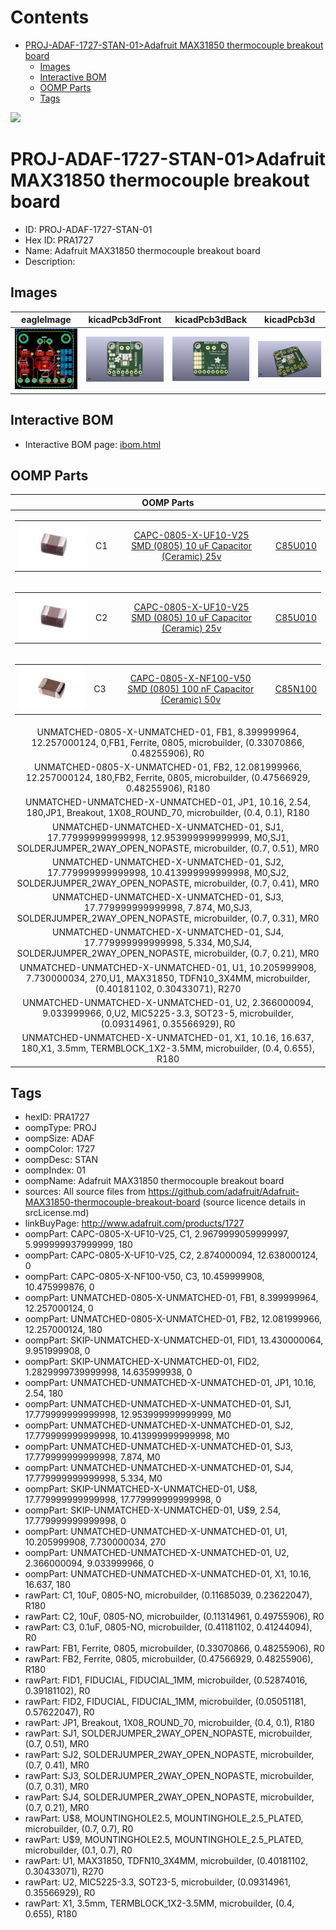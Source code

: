



Contents
========

* [PROJ-ADAF-1727-STAN-01>Adafruit MAX31850 thermocouple breakout board](#proj-adaf-1727-stan-01adafruit-max31850-thermocouple-breakout-board)
	* [Images](#images)
	* [Interactive BOM](#interactive-bom)
	* [OOMP Parts](#oomp-parts)
	* [Tags](#tags)
  
![][im]
# PROJ-ADAF-1727-STAN-01>Adafruit MAX31850 thermocouple breakout board

- ID: PROJ-ADAF-1727-STAN-01
- Hex ID: PRA1727
- Name: Adafruit MAX31850 thermocouple breakout board
- Description: 

## Images
  
  

|eagleImage|kicadPcb3dFront|kicadPcb3dBack|kicadPcb3d|
| :---: | :---: | :---: | :---: |
|[![eagleImage](eagleImage_140.png)](eagleImage_600.png)|[![kicadPcb3dFront](kicadPcb3dFront_140.png)](kicadPcb3dFront_600.png)|[![kicadPcb3dBack](kicadPcb3dBack_140.png)](kicadPcb3dBack_600.png)|[![kicadPcb3d](kicadPcb3d_140.png)](kicadPcb3d_600.png)|

## Interactive BOM

- Interactive BOM page: [ibom.html](kicad/bom/ibom.html)

## OOMP Parts
  

|OOMP Parts|
| :---: |
|<table><tr><td>![CAPC-0805-X-UF10-V25](https://raw.githubusercontent.com/oomlout/oomlout_OOMP_parts/main/CAPC-0805-X-UF10-V25/image_140.jpg)</td><td> C1</td><td>[CAPC-0805-X-UF10-V25<br>SMD (0805) 10 uF Capacitor (Ceramic) 25v](https://github.com/oomlout/oomlout_OOMP_parts/tree/main/CAPC-0805-X-UF10-V25/)</td><td>[C85U010](https://github.com/oomlout/oomlout_OOMP_parts/tree/main/CAPC-0805-X-UF10-V25/)</td></tr></table>|
|<table><tr><td>![CAPC-0805-X-UF10-V25](https://raw.githubusercontent.com/oomlout/oomlout_OOMP_parts/main/CAPC-0805-X-UF10-V25/image_140.jpg)</td><td> C2</td><td>[CAPC-0805-X-UF10-V25<br>SMD (0805) 10 uF Capacitor (Ceramic) 25v](https://github.com/oomlout/oomlout_OOMP_parts/tree/main/CAPC-0805-X-UF10-V25/)</td><td>[C85U010](https://github.com/oomlout/oomlout_OOMP_parts/tree/main/CAPC-0805-X-UF10-V25/)</td></tr></table>|
|<table><tr><td>![CAPC-0805-X-NF100-V50](https://raw.githubusercontent.com/oomlout/oomlout_OOMP_parts/main/CAPC-0805-X-NF100-V50/image_140.jpg)</td><td> C3</td><td>[CAPC-0805-X-NF100-V50<br>SMD (0805) 100 nF Capacitor (Ceramic) 50v](https://github.com/oomlout/oomlout_OOMP_parts/tree/main/CAPC-0805-X-NF100-V50/)</td><td>[C85N100](https://github.com/oomlout/oomlout_OOMP_parts/tree/main/CAPC-0805-X-NF100-V50/)</td></tr></table>|
|UNMATCHED-0805-X-UNMATCHED-01, FB1, 8.399999964, 12.257000124, 0,FB1, Ferrite, 0805, microbuilder, (0.33070866, 0.48255906), R0|
|UNMATCHED-0805-X-UNMATCHED-01, FB2, 12.081999966, 12.257000124, 180,FB2, Ferrite, 0805, microbuilder, (0.47566929, 0.48255906), R180|
|UNMATCHED-UNMATCHED-X-UNMATCHED-01, JP1, 10.16, 2.54, 180,JP1, Breakout, 1X08_ROUND_70, microbuilder, (0.4, 0.1), R180|
|UNMATCHED-UNMATCHED-X-UNMATCHED-01, SJ1, 17.779999999999998, 12.953999999999999, M0,SJ1, SOLDERJUMPER_2WAY_OPEN_NOPASTE, microbuilder, (0.7, 0.51), MR0|
|UNMATCHED-UNMATCHED-X-UNMATCHED-01, SJ2, 17.779999999999998, 10.413999999999998, M0,SJ2, SOLDERJUMPER_2WAY_OPEN_NOPASTE, microbuilder, (0.7, 0.41), MR0|
|UNMATCHED-UNMATCHED-X-UNMATCHED-01, SJ3, 17.779999999999998, 7.874, M0,SJ3, SOLDERJUMPER_2WAY_OPEN_NOPASTE, microbuilder, (0.7, 0.31), MR0|
|UNMATCHED-UNMATCHED-X-UNMATCHED-01, SJ4, 17.779999999999998, 5.334, M0,SJ4, SOLDERJUMPER_2WAY_OPEN_NOPASTE, microbuilder, (0.7, 0.21), MR0|
|UNMATCHED-UNMATCHED-X-UNMATCHED-01, U1, 10.205999908, 7.730000034, 270,U1, MAX31850, TDFN10_3X4MM, microbuilder, (0.40181102, 0.30433071), R270|
|UNMATCHED-UNMATCHED-X-UNMATCHED-01, U2, 2.366000094, 9.033999966, 0,U2, MIC5225-3.3, SOT23-5, microbuilder, (0.09314961, 0.35566929), R0|
|UNMATCHED-UNMATCHED-X-UNMATCHED-01, X1, 10.16, 16.637, 180,X1, 3.5mm, TERMBLOCK_1X2-3.5MM, microbuilder, (0.4, 0.655), R180|

## Tags

- hexID: PRA1727
- oompType: PROJ
- oompSize: ADAF
- oompColor: 1727
- oompDesc: STAN
- oompIndex: 01
- oompName: Adafruit MAX31850 thermocouple breakout board
- sources: All source files from https://github.com/adafruit/Adafruit-MAX31850-thermocouple-breakout-board (source licence details in srcLicense.md)
- linkBuyPage: http://www.adafruit.com/products/1727
- oompPart: CAPC-0805-X-UF10-V25, C1, 2.9679999059999997, 5.999999937999999, 180
- oompPart: CAPC-0805-X-UF10-V25, C2, 2.874000094, 12.638000124, 0
- oompPart: CAPC-0805-X-NF100-V50, C3, 10.459999908, 10.475999876, 0
- oompPart: UNMATCHED-0805-X-UNMATCHED-01, FB1, 8.399999964, 12.257000124, 0
- oompPart: UNMATCHED-0805-X-UNMATCHED-01, FB2, 12.081999966, 12.257000124, 180
- oompPart: SKIP-UNMATCHED-X-UNMATCHED-01, FID1, 13.430000064, 9.951999908, 0
- oompPart: SKIP-UNMATCHED-X-UNMATCHED-01, FID2, 1.2829999739999998, 14.635999938, 0
- oompPart: UNMATCHED-UNMATCHED-X-UNMATCHED-01, JP1, 10.16, 2.54, 180
- oompPart: UNMATCHED-UNMATCHED-X-UNMATCHED-01, SJ1, 17.779999999999998, 12.953999999999999, M0
- oompPart: UNMATCHED-UNMATCHED-X-UNMATCHED-01, SJ2, 17.779999999999998, 10.413999999999998, M0
- oompPart: UNMATCHED-UNMATCHED-X-UNMATCHED-01, SJ3, 17.779999999999998, 7.874, M0
- oompPart: UNMATCHED-UNMATCHED-X-UNMATCHED-01, SJ4, 17.779999999999998, 5.334, M0
- oompPart: SKIP-UNMATCHED-X-UNMATCHED-01, U$8, 17.779999999999998, 17.779999999999998, 0
- oompPart: SKIP-UNMATCHED-X-UNMATCHED-01, U$9, 2.54, 17.779999999999998, 0
- oompPart: UNMATCHED-UNMATCHED-X-UNMATCHED-01, U1, 10.205999908, 7.730000034, 270
- oompPart: UNMATCHED-UNMATCHED-X-UNMATCHED-01, U2, 2.366000094, 9.033999966, 0
- oompPart: UNMATCHED-UNMATCHED-X-UNMATCHED-01, X1, 10.16, 16.637, 180
- rawPart: C1, 10uF, 0805-NO, microbuilder, (0.11685039, 0.23622047), R180
- rawPart: C2, 10uF, 0805-NO, microbuilder, (0.11314961, 0.49755906), R0
- rawPart: C3, 0.1uF, 0805-NO, microbuilder, (0.41181102, 0.41244094), R0
- rawPart: FB1, Ferrite, 0805, microbuilder, (0.33070866, 0.48255906), R0
- rawPart: FB2, Ferrite, 0805, microbuilder, (0.47566929, 0.48255906), R180
- rawPart: FID1, FIDUCIAL, FIDUCIAL_1MM, microbuilder, (0.52874016, 0.39181102), R0
- rawPart: FID2, FIDUCIAL, FIDUCIAL_1MM, microbuilder, (0.05051181, 0.57622047), R0
- rawPart: JP1, Breakout, 1X08_ROUND_70, microbuilder, (0.4, 0.1), R180
- rawPart: SJ1, SOLDERJUMPER_2WAY_OPEN_NOPASTE, microbuilder, (0.7, 0.51), MR0
- rawPart: SJ2, SOLDERJUMPER_2WAY_OPEN_NOPASTE, microbuilder, (0.7, 0.41), MR0
- rawPart: SJ3, SOLDERJUMPER_2WAY_OPEN_NOPASTE, microbuilder, (0.7, 0.31), MR0
- rawPart: SJ4, SOLDERJUMPER_2WAY_OPEN_NOPASTE, microbuilder, (0.7, 0.21), MR0
- rawPart: U$8, MOUNTINGHOLE2.5, MOUNTINGHOLE_2.5_PLATED, microbuilder, (0.7, 0.7), R0
- rawPart: U$9, MOUNTINGHOLE2.5, MOUNTINGHOLE_2.5_PLATED, microbuilder, (0.1, 0.7), R0
- rawPart: U1, MAX31850, TDFN10_3X4MM, microbuilder, (0.40181102, 0.30433071), R270
- rawPart: U2, MIC5225-3.3, SOT23-5, microbuilder, (0.09314961, 0.35566929), R0
- rawPart: X1, 3.5mm, TERMBLOCK_1X2-3.5MM, microbuilder, (0.4, 0.655), R180



[im]: kicadPcb3d_450.png
